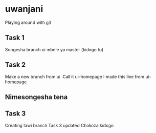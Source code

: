 # uwanjani
Playing around with git 

## Task 1
Songesha branch ui mbele ya master (kidogo tu)

## Task 2
Make a new branch from ui. Call it ui-homepage
I made this line from ui-homepage

## Nimesongesha tena
## Task 3
Creating tawi branch
Task 3 updated
Chokoza kidogo
